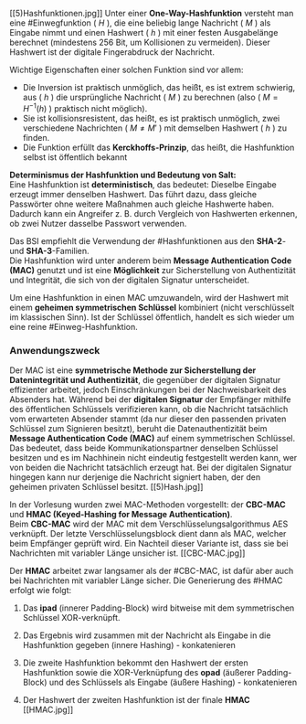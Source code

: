 [[5)Hashfunktionen.jpg]]
Unter einer **One-Way-Hashfunktion** versteht man eine #Einwegfunktion ( $H$ ), die eine beliebig lange Nachricht ( $M$ ) als Eingabe nimmt und einen Hashwert ( $h$ ) mit einer festen Ausgabelänge berechnet (mindestens 256 Bit, um Kollisionen zu vermeiden). Dieser Hashwert ist der digitale Fingerabdruck der Nachricht.

Wichtige Eigenschaften einer solchen Funktion sind vor allem:

- Die Inversion ist praktisch unmöglich, das heißt, es ist extrem schwierig, aus \( $h$ \) die ursprüngliche Nachricht ( $M$ ) zu berechnen (also ( $M = H^{-1}(h$) ) praktisch nicht möglich).
- Sie ist kollisionsresistent, das heißt, es ist praktisch unmöglich, zwei verschiedene Nachrichten \( $M \neq M'$ \) mit demselben Hashwert \( $h$ \) zu finden.
- Die Funktion erfüllt das **Kerckhoffs-Prinzip**, das heißt, die Hashfunktion selbst ist öffentlich bekannt

**Determinismus der Hashfunktion und Bedeutung von Salt:**  
Eine Hashfunktion ist **deterministisch**, das bedeutet: Dieselbe Eingabe erzeugt immer denselben Hashwert. Das führt dazu, dass gleiche Passwörter ohne weitere Maßnahmen auch gleiche Hashwerte haben. Dadurch kann ein Angreifer z. B. durch Vergleich von Hashwerten erkennen, ob zwei Nutzer dasselbe Passwort verwenden.

Das BSI empfiehlt die Verwendung der #Hashfunktionen aus den **SHA-2**- und **SHA-3**-Familien.  
Die Hashfunktion wird unter anderem beim **Message Authentication Code (MAC)** genutzt und ist eine **Möglichkeit** zur Sicherstellung von Authentizität und Integrität, die sich von der digitalen Signatur unterscheidet.

Um eine Hashfunktion in einen MAC umzuwandeln, wird der Hashwert mit einem **geheimen symmetrischen Schlüssel** kombiniert (nicht verschlüsselt im klassischen Sinn). Ist der Schlüssel öffentlich, handelt es sich wieder um eine reine #Einweg-Hashfunktion.

### Anwendungszweck
Der MAC ist eine **symmetrische Methode zur Sicherstellung der Datenintegrität und Authentizität**, die gegenüber der digitalen Signatur effizienter arbeitet, jedoch Einschränkungen bei der Nachweisbarkeit des Absenders hat. Während bei der **digitalen Signatur** der Empfänger mithilfe des öffentlichen Schlüssels verifizieren kann, ob die Nachricht tatsächlich vom erwarteten Absender stammt (da nur dieser den passenden privaten Schlüssel zum Signieren besitzt), beruht die Datenauthentizität beim **Message Authentication Code (MAC)** auf einem symmetrischen Schlüssel. Das bedeutet, dass beide Kommunikationspartner denselben Schlüssel besitzen und es im Nachhinein nicht eindeutig festgestellt werden kann, wer von beiden die Nachricht tatsächlich erzeugt hat. Bei der digitalen Signatur hingegen kann nur derjenige die Nachricht signiert haben, der den geheimen privaten Schlüssel besitzt. [[5)Hash.jpg]]

In der Vorlesung wurden zwei MAC-Methoden vorgestellt: der **CBC-MAC** und **HMAC (Keyed-Hashing for Message Authentication)**.  
Beim **CBC-MAC** wird der MAC mit dem Verschlüsselungsalgorithmus AES verknüpft. Der letzte Verschlüsselungsblock dient dann als MAC, welcher beim Empfänger geprüft wird. Ein Nachteil dieser Variante ist, dass sie bei Nachrichten mit variabler Länge unsicher ist. [[CBC-MAC.jpg]]

Der **HMAC** arbeitet zwar langsamer als der #CBC-MAC, ist dafür aber auch bei Nachrichten mit variabler Länge sicher. Die Generierung des #HMAC erfolgt wie folgt:
1. Das **ipad** (innerer Padding-Block) wird bitweise mit dem symmetrischen Schlüssel XOR-verknüpft.
    
2. Das Ergebnis wird zusammen mit der Nachricht als Eingabe in die Hashfunktion gegeben (innere Hashing) - konkatenieren
    
3. Die zweite Hashfunktion bekommt den Hashwert der ersten Hashfunktion sowie die XOR-Verknüpfung des **opad** (äußerer Padding-Block) und des Schlüssels als Eingabe (äußere Hashing) - konkatenieren
    
4. Der Hashwert der zweiten Hashfunktion ist der finale **HMAC**
[[HMAC.jpg]]
